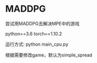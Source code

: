 # MADDPG

尝试用MADDPG去解决MPE中的游戏

python==3.6
torch==1.10.2

运行方式: python main_cpu.py


根据需要修改game，默认为simple_spread


